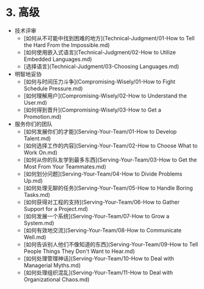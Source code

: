 # 3. 高级
- 技术评审
	- [如何从不可能中找到困难的地方](Technical-Judgment/01-How to Tell the Hard From the Impossible.md)
	- [如何使用嵌入式语言](Technical-Judgment/02-How to Utilize Embedded Languages.md)
	- [选择语言](Technical-Judgment/03-Choosing Languages.md)
- 明智地妥协
	- [如何与时间压力斗争](Compromising-Wisely/01-How to Fight Schedule Pressure.md)
	- [如何理解用户](Compromising-Wisely/02-How to Understand the User.md)
	- [如何得到晋升](Compromising-Wisely/03-How to Get a Promotion.md)
- 服务你们的团队
	- [如何发展你们的才能](Serving-Your-Team/01-How to Develop Talent.md)
	- [如何选择工作的内容](Serving-Your-Team/02-How to Choose What to Work On.md)
	- [如何从你的队友学到最多东西](Serving-Your-Team/03-How to Get the Most From Your Teammates.md)
	- [如何划分问题](Serving-Your-Team/04-How to Divide Problems Up.md)
	- [如何处理无聊的任务](Serving-Your-Team/05-How to Handle Boring Tasks.md)
	- [如何获得对工程的支持](Serving-Your-Team/06-How to Gather Support for a Project.md)
	- [如何发展一个系统](Serving-Your-Team/07-How to Grow a System.md)
	- [如何有效地交流](Serving-Your-Team/08-How to Communicate Well.md)
	- [如何告诉别人他们不像知道的东西](Serving-Your-Team/09-How to Tell People Things They Don't Want to Hear.md)
	- [如何处理管理神话](Serving-Your-Team/10-How to Deal with Managerial Myths.md)
	- [如何处理组织混乱](Serving-Your-Team/11-How to Deal with Organizational Chaos.md)
